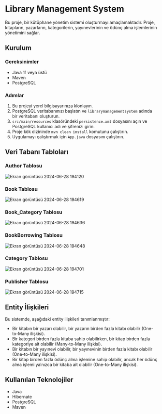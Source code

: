 # Library Management System

Bu proje, bir kütüphane yönetim sistemi oluşturmayı amaçlamaktadır. Proje, kitapların, yazarların, kategorilerin, yayınevlerinin ve ödünç alma işlemlerinin yönetimini sağlar.

## Kurulum

### Gereksinimler

- Java 11 veya üstü
- Maven
- PostgreSQL

### Adımlar

1. Bu projeyi yerel bilgisayarınıza klonlayın.
2. PostgreSQL veritabanınızı başlatın ve `librarymanagementsystem` adında bir veritabanı oluşturun.
3. `src/main/resources` klasöründeki `persistence.xml` dosyasını açın ve PostgreSQL kullanıcı adı ve şifrenizi girin.
4. Proje kök dizininde `mvn clean install` komutunu çalıştırın.
5. Uygulamayı çalıştırmak için `App.java` dosyasını çalıştırın.

## Veri Tabanı Tabloları

### Author Tablosu
![Ekran görüntüsü 2024-06-28 194120](https://github.com/onurturkarslan/Week11-LibraryManagementSystem/assets/91497412/a4289af3-933f-420f-b2e2-5c7fc693cad2)

### Book Tablosu
![Ekran görüntüsü 2024-06-28 194619](https://github.com/onurturkarslan/Week11-LibraryManagementSystem/assets/91497412/29cd2db1-e468-4414-948b-9e15c1aa2d7a)

### Book_Category Tablosu
![Ekran görüntüsü 2024-06-28 194636](https://github.com/onurturkarslan/Week11-LibraryManagementSystem/assets/91497412/a3403cc1-d98f-4fe6-bd44-7bef82fe17ae)

### BookBorrowing Tablosu
![Ekran görüntüsü 2024-06-28 194648](https://github.com/onurturkarslan/Week11-LibraryManagementSystem/assets/91497412/e0c0aad9-6b13-419e-a1a8-c44195b5bff2)

### Category Tablosu
![Ekran görüntüsü 2024-06-28 194701](https://github.com/onurturkarslan/Week11-LibraryManagementSystem/assets/91497412/68f6490c-7f74-4153-b301-261cd7f95f43)

### Publisher Tablosu
![Ekran görüntüsü 2024-06-28 194715](https://github.com/onurturkarslan/Week11-LibraryManagementSystem/assets/91497412/16b608fe-b0bb-47a1-938f-3edb6815650e)


## Entity İlişkileri

Bu sistemde, aşağıdaki entity ilişkileri tanımlanmıştır:
- Bir kitabın bir yazarı olabilir, bir yazarın birden fazla kitabı olabilir (One-to-Many ilişkisi).
- Bir kategori birden fazla kitaba sahip olabilirken, bir kitap birden fazla kategoriye ait olabilir (Many-to-Many ilişkisi).
- Bir kitabın bir yayınevi olabilir, bir yayınevinin birden fazla kitabı olabilir (One-to-Many ilişkisi).
- Bir kitap birden fazla ödünç alma işlemine sahip olabilir, ancak her ödünç alma işlemi yalnızca bir kitaba ait olabilir (One-to-Many ilişkisi).

## Kullanılan Teknolojiler

- Java
- Hibernate
- PostgreSQL
- Maven
#
